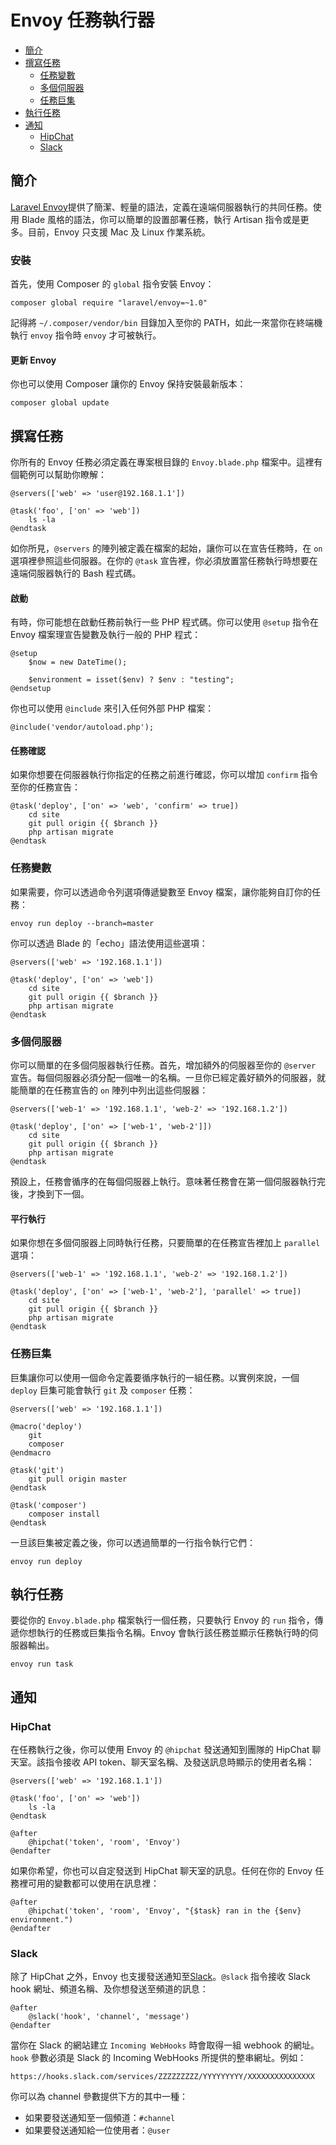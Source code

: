 # Envoy 任務執行器

- [簡介](#introduction)
- [撰寫任務](#writing-tasks)
    - [任務變數](#task-variables)
    - [多個伺服器](#envoy-multiple-servers)
    - [任務巨集](#envoy-task-macros)
- [執行任務](#envoy-running-tasks)
- [通知](#envoy-notifications)
    - [HipChat](#hipchat)
    - [Slack](#slack)

<a name="introduction"></a>
## 簡介

[Laravel Envoy](https://github.com/laravel/envoy)提供了簡潔、輕量的語法，定義在遠端伺服器執行的共同任務。使用 Blade 風格的語法，你可以簡單的設置部署任務，執行 Artisan 指令或是更多。目前，Envoy 只支援 Mac 及 Linux 作業系統。

<a name="envoy-installation"></a>
### 安裝

首先，使用 Composer 的 `global` 指令安裝 Envoy：

    composer global require "laravel/envoy=~1.0"

記得將 `~/.composer/vendor/bin` 目錄加入至你的 PATH，如此一來當你在終端機執行 `envoy` 指令時 `envoy` 才可被執行。

#### 更新 Envoy

你也可以使用 Composer 讓你的 Envoy 保持安裝最新版本：

    composer global update

<a name="writing-tasks"></a>
## 撰寫任務

你所有的 Envoy 任務必須定義在專案根目錄的 `Envoy.blade.php` 檔案中。這裡有個範例可以幫助你瞭解：

    @servers(['web' => 'user@192.168.1.1'])

    @task('foo', ['on' => 'web'])
        ls -la
    @endtask

如你所見，`@servers` 的陣列被定義在檔案的起始，讓你可以在宣告任務時，在 `on` 選項裡參照這些伺服器。在你的 `@task` 宣告裡，你必須放置當任務執行時想要在遠端伺服器執行的 Bash 程式碼。

#### 啟動

有時，你可能想在啟動任務前執行一些 PHP 程式碼。你可以使用 ```@setup``` 指令在 Envoy 檔案理宣告變數及執行一般的 PHP 程式：

    @setup
        $now = new DateTime();

        $environment = isset($env) ? $env : "testing";
    @endsetup

你也可以使用 ```@include``` 來引入任何外部 PHP 檔案：

    @include('vendor/autoload.php');

#### 任務確認

如果你想要在伺服器執行你指定的任務之前進行確認，你可以增加 `confirm` 指令至你的任務宣告：

    @task('deploy', ['on' => 'web', 'confirm' => true])
        cd site
        git pull origin {{ $branch }}
        php artisan migrate
    @endtask

<a name="task-variables"></a>
### 任務變數

如果需要，你可以透過命令列選項傳遞變數至 Envoy 檔案，讓你能夠自訂你的任務：

    envoy run deploy --branch=master

你可以透過 Blade 的「echo」語法使用這些選項：

    @servers(['web' => '192.168.1.1'])

    @task('deploy', ['on' => 'web'])
        cd site
        git pull origin {{ $branch }}
        php artisan migrate
    @endtask

<a name="envoy-multiple-servers"></a>
### 多個伺服器

你可以簡單的在多個伺服器執行任務。首先，增加額外的伺服器至你的 `@server` 宣告。每個伺服器必須分配一個唯一的名稱。一旦你已經定義好額外的伺服器，就能簡單的在任務宣告的 `on` 陣列中列出這些伺服器：

    @servers(['web-1' => '192.168.1.1', 'web-2' => '192.168.1.2'])

    @task('deploy', ['on' => ['web-1', 'web-2']])
        cd site
        git pull origin {{ $branch }}
        php artisan migrate
    @endtask

預設上，任務會循序的在每個伺服器上執行。意味著任務會在第一個伺服器執行完後，才換到下一個。

#### 平行執行

如果你想在多個伺服器上同時執行任務，只要簡單的在任務宣告裡加上 `parallel` 選項：

    @servers(['web-1' => '192.168.1.1', 'web-2' => '192.168.1.2'])

    @task('deploy', ['on' => ['web-1', 'web-2'], 'parallel' => true])
        cd site
        git pull origin {{ $branch }}
        php artisan migrate
    @endtask

<a name="envoy-task-macros"></a>
### 任務巨集

巨集讓你可以使用一個命令定義要循序執行的一組任務。以實例來說，一個 `deploy` 巨集可能會執行 `git` 及 `composer` 任務：

    @servers(['web' => '192.168.1.1'])

    @macro('deploy')
        git
        composer
    @endmacro

    @task('git')
        git pull origin master
    @endtask

    @task('composer')
        composer install
    @endtask

一旦該巨集被定義之後，你可以透過簡單的一行指令執行它們：

    envoy run deploy

<a name="envoy-running-tasks"></a>
## 執行任務

要從你的 `Envoy.blade.php` 檔案執行一個任務，只要執行 Envoy 的 `run` 指令，傳遞你想執行的任務或巨集指令名稱。Envoy 會執行該任務並顯示任務執行時的伺服器輸出。

    envoy run task

<a name="envoy-notifications"></a>
<a name="envoy-hipchat-notifications"></a>
## 通知

<a name="hipchat"></a>
### HipChat

在任務執行之後，你可以使用 Envoy 的 `@hipchat` 發送通知到團隊的 HipChat 聊天室。該指令接收 API token、聊天室名稱、及發送訊息時顯示的使用者名稱：

    @servers(['web' => '192.168.1.1'])

    @task('foo', ['on' => 'web'])
        ls -la
    @endtask

    @after
        @hipchat('token', 'room', 'Envoy')
    @endafter

如果你希望，你也可以自定發送到 HipChat 聊天室的訊息。任何在你的 Envoy 任務裡可用的變數都可以使用在訊息裡：

    @after
        @hipchat('token', 'room', 'Envoy', "{$task} ran in the {$env} environment.")
    @endafter

<a name="slack"></a>
### Slack

除了 HipChat 之外，Envoy 也支援發送通知至[Slack](https://slack.com)。`@slack` 指令接收 Slack hook 網址、頻道名稱、及你想發送至頻道的訊息：

    @after
        @slack('hook', 'channel', 'message')
    @endafter

當你在 Slack 的網站建立 `Incoming WebHooks` 時會取得一組 webhook 的網址。`hook` 參數必須是 Slack 的 Incoming WebHooks 所提供的整串網址。例如：

    https://hooks.slack.com/services/ZZZZZZZZZ/YYYYYYYYY/XXXXXXXXXXXXXXX

你可以為 channel 參數提供下方的其中一種：

- 如果要發送通知至一個頻道：`#channel`
- 如果要發送通知給一位使用者：`@user`

